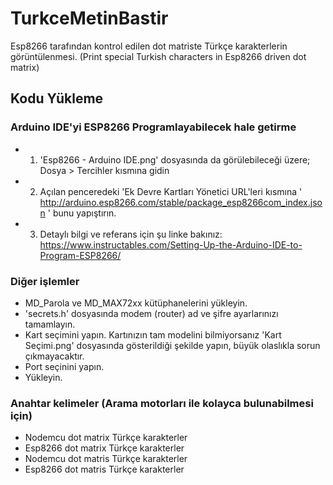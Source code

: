 # TurkceMetinBastir
Esp8266 tarafından kontrol edilen dot matriste Türkçe karakterlerin görüntülenmesi. (Print special Turkish characters in Esp8266 driven dot matrix)
## Kodu Yükleme
### Arduino IDE'yi ESP8266 Programlayabilecek hale getirme
- 1. 'Esp8266 - Arduino IDE.png' dosyasında da görülebileceği üzere; Dosya > Tercihler kısmına gidin
- 2. Açılan penceredeki 'Ek Devre Kartları Yönetici URL'leri kısmına ' http://arduino.esp8266.com/stable/package_esp8266com_index.json ' bunu yapıştırın.
- 3. Detaylı bilgi ve referans için şu linke bakınız: https://www.instructables.com/Setting-Up-the-Arduino-IDE-to-Program-ESP8266/
### Diğer işlemler
- MD_Parola ve MD_MAX72xx kütüphanelerini yükleyin.
- 'secrets.h' dosyasında modem (router) ad ve şifre ayarlarınızı tamamlayın.
- Kart seçimini yapın. Kartınızın tam modelini bilmiyorsanız 'Kart Seçimi.png' dosyasında gösterildiği şekilde yapın, büyük olaslıkla sorun çıkmayacaktır. 
- Port seçinini yapın.
- Yükleyin.

### Anahtar kelimeler (Arama motorları ile kolayca bulunabilmesi için)
- Nodemcu dot matrix Türkçe karakterler
- Esp8266 dot matrix Türkçe karakterler
- Nodemcu dot matris Türkçe karakterler
- Esp8266 dot matris Türkçe karakterler

